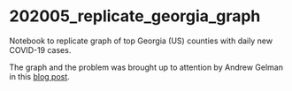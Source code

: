 # 202005_replicate_georgia_graph
Notebook to replicate graph of top Georgia (US) counties with daily new COVID-19 cases. 

The graph and the problem was brought up to attention by Andrew Gelman in this [blog post](https://statmodeling.stat.columbia.edu/2020/05/18/hey-i-think-somethings-wrong-with-this-graph/).
